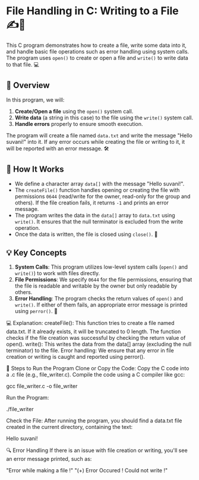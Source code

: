 # File Handling in C: Writing to a File ✍️📄

This C program demonstrates how to create a file, write some data into it, and handle basic file operations such as error handling using system calls. The program uses `open()` to create or open a file and `write()` to write data to that file. 💻

## 📖 Overview
In this program, we will:
1. **Create/Open a file** using the `open()` system call.
2. **Write data** (a string in this case) to the file using the `write()` system call.
3. **Handle errors** properly to ensure smooth execution.

The program will create a file named `data.txt` and write the message "Hello suvani!" into it. If any error occurs while creating the file or writing to it, it will be reported with an error message. 🛠️

## 🚀 How It Works
- We define a character array `data[]` with the message "Hello suvani!".
- The `createFile()` function handles opening or creating the file with permissions `0644` (read/write for the owner, read-only for the group and others). If the file creation fails, it returns `-1` and prints an error message.
- The program writes the data in the `data[]` array to `data.txt` using `write()`. It ensures that the null terminator is excluded from the write operation.
- Once the data is written, the file is closed using `close()`. 📂

## 💡 Key Concepts
1. **System Calls**: This program utilizes low-level system calls (`open()` and `write()`) to work with files directly.
2. **File Permissions**: We specify `0644` for the file permissions, ensuring that the file is readable and writable by the owner but only readable by others.
3. **Error Handling**: The program checks the return values of `open()` and `write()`. If either of them fails, an appropriate error message is printed using `perror()`. 🚨

💻 Explanation:
createFile(): This function tries to create a file named data.txt. If it already exists, it will be truncated to 0 length. The function checks if the file creation was successful by checking the return value of open().
write(): This writes the data from the data[] array (excluding the null terminator) to the file.
Error handling: We ensure that any error in file creation or writing is caught and reported using perror().

📝 Steps to Run the Program
Clone or Copy the Code: Copy the C code into a .c file (e.g., file_writer.c).
Compile the code using a C compiler like gcc:

gcc file_writer.c -o file_writer

Run the Program:

./file_writer

Check the File: After running the program, you should find a data.txt file created in the current directory, containing the text:

Hello suvani!

🔍 Error Handling
If there is an issue with file creation or writing, you'll see an error message printed, such as:

"Error while making a file !"
"(+) Error Occured ! Could not write !"



